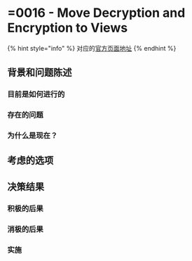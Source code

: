 # =0016 - Move Decryption and Encryption to Views

{% hint style="info" %}
对应的[官方页面地址](https://contributing.bitwarden.com/architecture/adr/decryption-in-views)
{% endhint %}

## 背景和问题陈述​ <a href="#context-and-problem-statement" id="context-and-problem-statement"></a>

### 目前是如何进行的​ <a href="#how-its-currently-being-done" id="how-its-currently-being-done"></a>

### 存在的问题​ <a href="#the-problems" id="the-problems"></a>

### 为什么是现在？​ <a href="#why-now" id="why-now"></a>

## 考虑的选项​ <a href="#considered-options" id="considered-options"></a>

## 决策结果​ <a href="#decision-outcome" id="decision-outcome"></a>

### 积极的后果​ <a href="#positive-consequences" id="positive-consequences"></a>

### 消极的后果​ <a href="#negative-consequences" id="negative-consequences"></a>

### 实施​ <a href="#implementation" id="implementation"></a>
